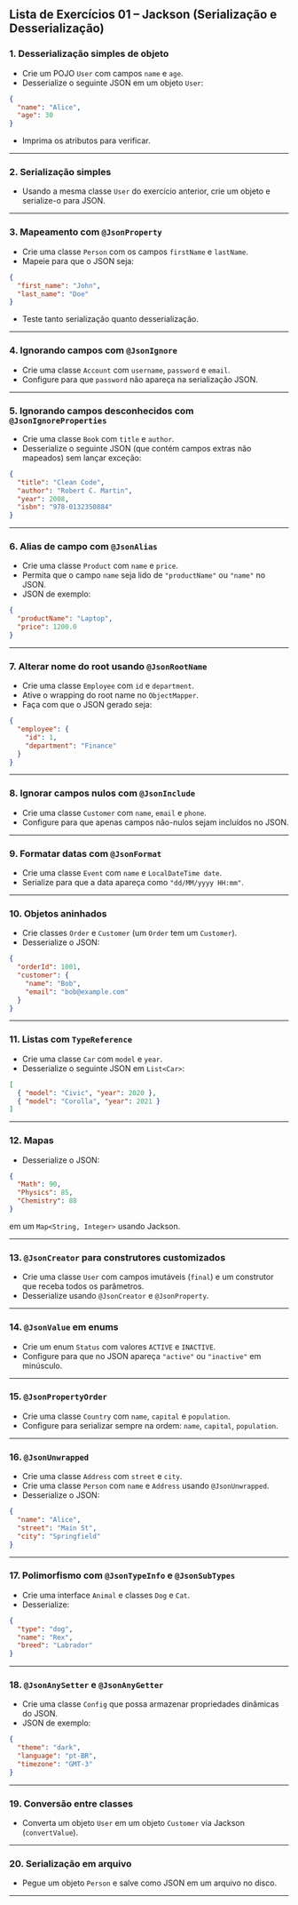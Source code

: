 ## Lista de Exercícios 01 – Jackson (Serialização e Desserialização)

### **1. Desserialização simples de objeto**

* Crie um POJO `User` com campos `name` e `age`.
* Desserialize o seguinte JSON em um objeto `User`:

```json
{
  "name": "Alice",
  "age": 30
}
```

* Imprima os atributos para verificar.

---

### **2. Serialização simples**

* Usando a mesma classe `User` do exercício anterior, crie um objeto e serialize-o para JSON.

---

### **3. Mapeamento com `@JsonProperty`**

* Crie uma classe `Person` com os campos `firstName` e `lastName`.
* Mapeie para que o JSON seja:

```json
{
  "first_name": "John",
  "last_name": "Doe"
}
```

* Teste tanto serialização quanto desserialização.

---

### **4. Ignorando campos com `@JsonIgnore`**

* Crie uma classe `Account` com `username`, `password` e `email`.
* Configure para que `password` não apareça na serialização JSON.

---

### **5. Ignorando campos desconhecidos com `@JsonIgnoreProperties`**

* Crie uma classe `Book` com `title` e `author`.
* Desserialize o seguinte JSON (que contém campos extras não mapeados) sem lançar exceção:

```json
{
  "title": "Clean Code",
  "author": "Robert C. Martin",
  "year": 2008,
  "isbn": "978-0132350884"
}
```

---

### **6. Alias de campo com `@JsonAlias`**

* Crie uma classe `Product` com `name` e `price`.
* Permita que o campo `name` seja lido de `"productName"` ou `"name"` no JSON.
* JSON de exemplo:

```json
{
  "productName": "Laptop",
  "price": 1200.0
}
```

---

### **7. Alterar nome do root usando `@JsonRootName`**

* Crie uma classe `Employee` com `id` e `department`.
* Ative o wrapping do root name no `ObjectMapper`.
* Faça com que o JSON gerado seja:

```json
{
  "employee": {
    "id": 1,
    "department": "Finance"
  }
}
```

---

### **8. Ignorar campos nulos com `@JsonInclude`**

* Crie uma classe `Customer` com `name`, `email` e `phone`.
* Configure para que apenas campos não-nulos sejam incluídos no JSON.

---

### **9. Formatar datas com `@JsonFormat`**

* Crie uma classe `Event` com `name` e `LocalDateTime date`.
* Serialize para que a data apareça como `"dd/MM/yyyy HH:mm"`.

---

### **10. Objetos aninhados**

* Crie classes `Order` e `Customer` (um `Order` tem um `Customer`).
* Desserialize o JSON:

```json
{
  "orderId": 1001,
  "customer": {
    "name": "Bob",
    "email": "bob@example.com"
  }
}
```

---

### **11. Listas com `TypeReference`**

* Crie uma classe `Car` com `model` e `year`.
* Desserialize o seguinte JSON em `List<Car>`:

```json
[
  { "model": "Civic", "year": 2020 },
  { "model": "Corolla", "year": 2021 }
]
```

---

### **12. Mapas**

* Desserialize o JSON:

```json
{
  "Math": 90,
  "Physics": 85,
  "Chemistry": 88
}
```

em um `Map<String, Integer>` usando Jackson.

---

### **13. `@JsonCreator` para construtores customizados**

* Crie uma classe `User` com campos imutáveis (`final`) e um construtor que receba todos os parâmetros.
* Desserialize usando `@JsonCreator` e `@JsonProperty`.

---

### **14. `@JsonValue` em enums**

* Crie um enum `Status` com valores `ACTIVE` e `INACTIVE`.
* Configure para que no JSON apareça `"active"` ou `"inactive"` em minúsculo.

---

### **15. `@JsonPropertyOrder`**

* Crie uma classe `Country` com `name`, `capital` e `population`.
* Configure para serializar sempre na ordem: `name`, `capital`, `population`.

---

### **16. `@JsonUnwrapped`**

* Crie uma classe `Address` com `street` e `city`.
* Crie uma classe `Person` com `name` e `Address` usando `@JsonUnwrapped`.
* Desserialize o JSON:

```json
{
  "name": "Alice",
  "street": "Main St",
  "city": "Springfield"
}
```

---

### **17. Polimorfismo com `@JsonTypeInfo` e `@JsonSubTypes`**

* Crie uma interface `Animal` e classes `Dog` e `Cat`.
* Desserialize:

```json
{
  "type": "dog",
  "name": "Rex",
  "breed": "Labrador"
}
```

---

### **18. `@JsonAnySetter` e `@JsonAnyGetter`**

* Crie uma classe `Config` que possa armazenar propriedades dinâmicas do JSON.
* JSON de exemplo:

```json
{
  "theme": "dark",
  "language": "pt-BR",
  "timezone": "GMT-3"
}
```

---

### **19. Conversão entre classes**

* Converta um objeto `User` em um objeto `Customer` via Jackson (`convertValue`).

---

### **20. Serialização em arquivo**

* Pegue um objeto `Person` e salve como JSON em um arquivo no disco.

---

